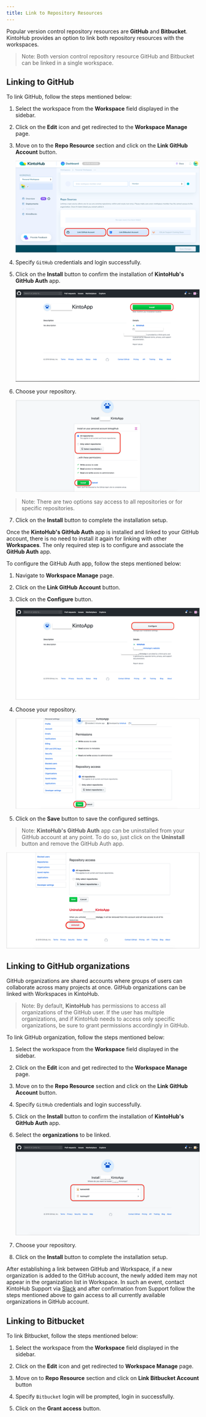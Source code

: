 ```yaml
---
title: Link to Repository Resources
---
```


Popular version control repository resources are **GitHub** and **Bitbucket**. KintoHub provides an option to link both repository resources with the workspaces.
    
>Note: Both version control repository resource GitHub and Bitbucket can be linked in a single workspace. 


## Linking to GitHub

To link GitHub, follow the steps mentioned below:

1. Select the workspace from the **Workspace** field displayed in the sidebar.

2. Click on the **Edit** icon and get redirected to the **Workspace Manage** page.

3. Move on to the **Repo Resource** section and click on the **Link GitHub Account** button.

   ![Screenshot](/docs/assets/link-repo.png)

4. Specify `GitHub` credentials and login successfully.

5. Click on the **Install** button to confirm the installation of **KintoHub's GitHub Auth** app.

    ![Screenshot](/docs/assets/GitHub_app.png)

6. Choose your repository.

    ![Screenshot](/docs/assets/select_repo_options.png)

>Note: There are two options say access to all repositories or for specific repositories.

7. Click on the **Install** button to complete the installation setup.

Once the **KintoHub's GitHub Auth** app is installed and linked to your GitHub account, there is no need to install it again for linking with other **Workspaces**. The only required step is to configure and associate the **GitHub Auth** app.

To configure the GitHub Auth app, follow the steps mentioned below:

1. Navigate to **Workspace Manage** page.

2. Click on the **Link GitHub Account** button.

3. Click on the **Configure** button.

    ![Screenshot](/docs/assets/GitHub_Configure.png)

4. Choose your repository.

    ![Screenshot](/docs/assets/GitHub_Configure_setting.png)

5. Click on the **Save** button to save the configured settings.

>Note: **KintoHub's GitHub Auth** app can be uninstalled from your GitHub account at any point. To do so, just click on the **Uninstall** button and remove the GitHub Auth app.

![Screenshot](/docs/assets/Uninstall_GitHub_app.png)


## Linking to GitHub organizations

GitHub organizations are shared accounts where groups of users can collaborate across many projects at once. GitHub organizations can be linked with Workspaces in KintoHub.

>Note: By default, **KintoHub** has permissions to access all organizations of the GitHub user. If the user has multiple organizations, and if KintoHub needs to access only specific organizations, be sure to grant permissions accordingly in GitHub.

To link GitHub organization, follow the steps mentioned below:

1. Select the workspace from the **Workspace** field displayed in the sidebar.

2. Click on the **Edit** icon and get redirected to the **Workspace Manage** page.

3. Move on to the **Repo Resource** section and click on the **Link GitHub Account** button.

4. Specify `GitHub` credentials and login successfully.

5. Click on the **Install** button to confirm the installation of **KintoHub's GitHub Auth** app.

6. Select the **organizations** to be linked.

    ![Screenshot](/docs/assets/choose_github_org.png)

7. Choose your repository.

8. Click on the **Install** button to complete the installation setup.

After establishing a link between GitHub and Workspace, if a new organization is added to the GitHub account, the newly added item may not appear in the organization list in Workspace. In such an event, contact KintoHub Support via [Slack](https://kintohub.slack.com/) and after confirmation from Support follow the steps mentioned above to gain access to all currently available organizations in GitHub account.


## Linking to Bitbucket

To link Bitbucket, follow the steps mentioned below:

1. Select the workspace from the **Workspace** field displayed in the sidebar.

2. Click on the **Edit** icon and get redirected to **Workspace Manage** page.

3. Move on to **Repo Resource** section and click on **Link Bitbucket Account** button

4. Specify `Bitbucket` login will be prompted, login in successfully.

5. Click on the **Grant access** button.
